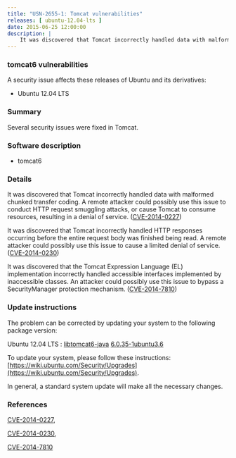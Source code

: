 ```yaml
---
title: "USN-2655-1: Tomcat vulnerabilities"
releases: [ ubuntu-12.04-lts ]
date: 2015-06-25 12:00:00
description: |
    It was discovered that Tomcat incorrectly handled data with malformed chunked transfer coding. A remote attacker could possibly use this issue to conduct HTTP request smuggling attacks, or cause Tomcat to consume resources, resulting in a denial of service. ([CVE-2014-0227](http://people.ubuntu.com/~ubuntu-security/cve/CVE-2014-0227))
--- 
```

 
### tomcat6 vulnerabilities

A security issue affects these releases of Ubuntu and its derivatives:

* Ubuntu 12.04 LTS

### Summary

Several security issues were fixed in Tomcat. 

### Software description

* tomcat6 

### Details

It was discovered that Tomcat incorrectly handled data with malformed chunked transfer coding. A remote attacker could possibly use this issue to conduct HTTP request smuggling attacks, or cause Tomcat to consume resources, resulting in a denial of service. ([CVE-2014-0227](http://people.ubuntu.com/~ubuntu-security/cve/CVE-2014-0227))

It was discovered that Tomcat incorrectly handled HTTP responses occurring before the entire request body was finished being read. A remote attacker could possibly use this issue to cause a limited denial of service. ([CVE-2014-0230](http://people.ubuntu.com/~ubuntu-security/cve/CVE-2014-0230))

It was discovered that the Tomcat Expression Language (EL) implementation incorrectly handled accessible interfaces implemented by inaccessible classes. An attacker could possibly use this issue to bypass a SecurityManager protection mechanism. ([CVE-2014-7810](http://people.ubuntu.com/~ubuntu-security/cve/CVE-2014-7810)) 

### Update instructions

The problem can be corrected by updating your system to the following package version:

Ubuntu 12.04 LTS
 : [libtomcat6-java](https://launchpad.net/ubuntu/+source/tomcat6) <span> [6.0.35-1ubuntu3.6](https://launchpad.net/ubuntu/+source/tomcat6/6.0.35-1ubuntu3.6) </span> 

To update your system, please follow these instructions: [https://wiki.ubuntu.com/Security/Upgrades](https://wiki.ubuntu.com/Security/Upgrades).

In general, a standard system update will make all the necessary changes. 

### References

 [CVE-2014-0227](http://people.ubuntu.com/~ubuntu-security/cve/CVE-2014-0227), 

 [CVE-2014-0230](http://people.ubuntu.com/~ubuntu-security/cve/CVE-2014-0230), 

 [CVE-2014-7810](http://people.ubuntu.com/~ubuntu-security/cve/CVE-2014-7810)
 

